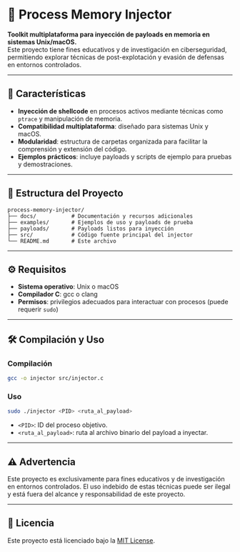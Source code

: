 # 🧠 Process Memory Injector

**Toolkit multiplataforma para inyección de payloads en memoria en sistemas Unix/macOS.**  
Este proyecto tiene fines educativos y de investigación en ciberseguridad, permitiendo explorar técnicas de post-explotación y evasión de defensas en entornos controlados.

---

## 🚀 Características

- **Inyección de shellcode** en procesos activos mediante técnicas como `ptrace` y manipulación de memoria.
- **Compatibilidad multiplataforma**: diseñado para sistemas Unix y macOS.
- **Modularidad**: estructura de carpetas organizada para facilitar la comprensión y extensión del código.
- **Ejemplos prácticos**: incluye payloads y scripts de ejemplo para pruebas y demostraciones.

---

## 📁 Estructura del Proyecto

```
process-memory-injector/
├── docs/           # Documentación y recursos adicionales
├── examples/       # Ejemplos de uso y payloads de prueba
├── payloads/       # Payloads listos para inyección
├── src/            # Código fuente principal del injector
└── README.md       # Este archivo
```

---

## ⚙️ Requisitos

- **Sistema operativo**: Unix o macOS
- **Compilador C**: gcc o clang
- **Permisos**: privilegios adecuados para interactuar con procesos (puede requerir `sudo`)

---

## 🛠️ Compilación y Uso

### Compilación

```bash
gcc -o injector src/injector.c
```

### Uso

```bash
sudo ./injector <PID> <ruta_al_payload>
```

- `<PID>`: ID del proceso objetivo.
- `<ruta_al_payload>`: ruta al archivo binario del payload a inyectar.

---

## ⚠️ Advertencia

Este proyecto es exclusivamente para fines educativos y de investigación en entornos controlados. El uso indebido de estas técnicas puede ser ilegal y está fuera del alcance y responsabilidad de este proyecto.

---

## 📄 Licencia

Este proyecto está licenciado bajo la [MIT License](LICENSE).